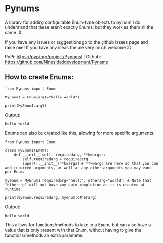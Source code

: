 # Pynums
A library for adding configurable Enum-type objects to python!
I do understand that these aren't exactly Enums, but they work as them all the same :D

If you have any issues or suggestions go to the github issues page and raise one! If you have any ideas the are very much welcome :D

PyPi: https://pypi.org/project/Pynums/ | Github: https://github.com/Ninesideddevelopment/Pynums

## How to create Enums:
    from Pynums import Enum
    
    MyEnum1 = Enum(arg1="hello world")
    
    print(MyEnum1.arg1)
    
Output:

    hello world

Enums can also be created like this, allowing for more specific arguments:

    from Pynums import Enum
    
    class MyEnum1(Enum):
        def __init__(self, requiredarg, **kwargs):
            self.requiredarg = requiredarg
            super().__init__(**kwargs) # **kwargs are here so that you can add required arguments, as well as any other arguments you may want per Enum.
    
    myenum = MyEnum1(requiredarg="hello", otherarg="world") # Note that "otherarg" will not have any auto-completion as it is created at runtime.
    
    print(myenum.requiredarg, myenum.otherarg)

Output:

    hello world

This allows for functions/methods to take in a Enum, but can also have a value that is only present with that Enum, without having to give the functions/methods an extra parameter.
